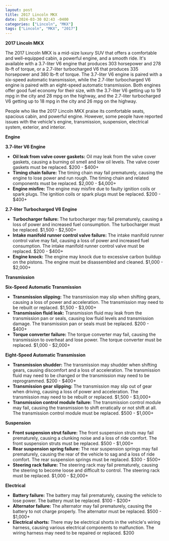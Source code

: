 ```yaml
---
layout: post
title: 2017 Lincoln MKX
date: 2024-03-30 02:43 -0400
categories: ["Lincoln", "MKX"]
tags: ["Lincoln", "MKX", "2017"]
---
```

**2017 Lincoln MKX**

The 2017 Lincoln MKX is a mid-size luxury SUV that offers a comfortable and well-equipped cabin, a powerful engine, and a smooth ride. It's available with a 3.7-liter V6 engine that produces 303 horsepower and 278 lb-ft of torque, or a 2.7-liter turbocharged V6 that produces 335 horsepower and 380 lb-ft of torque. The 3.7-liter V6 engine is paired with a six-speed automatic transmission, while the 2.7-liter turbocharged V6 engine is paired with an eight-speed automatic transmission. Both engines offer good fuel economy for their size, with the 3.7-liter V6 getting up to 19 mpg in the city and 28 mpg on the highway, and the 2.7-liter turbocharged V6 getting up to 18 mpg in the city and 26 mpg on the highway.

People who like the 2017 Lincoln MKX praise its comfortable seats, spacious cabin, and powerful engine. However, some people have reported issues with the vehicle's engine, transmission, suspension, electrical system, exterior, and interior.

**Engine**

**3.7-liter V6 Engine**
* **Oil leak from valve cover gaskets:** Oil may leak from the valve cover gaskets, causing a burning oil smell and low oil levels. The valve cover gaskets must be replaced. $200 - $400+
* **Timing chain failure:** The timing chain may fail prematurely, causing the engine to lose power and run rough. The timing chain and related components must be replaced. $2,000 - $4,000+
* **Engine misfire:** The engine may misfire due to faulty ignition coils or spark plugs. The ignition coils or spark plugs must be replaced. $200 - $400+

**2.7-liter Turbocharged V6 Engine**
* **Turbocharger failure:** The turbocharger may fail prematurely, causing a loss of power and increased fuel consumption. The turbocharger must be replaced. $1,500 - $2,500+
* **Intake manifold runner control valve failure:** The intake manifold runner control valve may fail, causing a loss of power and increased fuel consumption. The intake manifold runner control valve must be replaced. $200 - $400+
* **Engine knock:** The engine may knock due to excessive carbon buildup on the pistons. The engine must be disassembled and cleaned. $1,000 - $2,000+

**Transmission**

**Six-Speed Automatic Transmission**
* **Transmission slipping:** The transmission may slip when shifting gears, causing a loss of power and acceleration. The transmission may need to be rebuilt or replaced. $1,500 - $3,000+
* **Transmission fluid leak:** Transmission fluid may leak from the transmission pan or seals, causing low fluid levels and transmission damage. The transmission pan or seals must be replaced. $200 - $400+
* **Torque converter failure:** The torque converter may fail, causing the transmission to overheat and lose power. The torque converter must be replaced. $1,000 - $2,000+

**Eight-Speed Automatic Transmission**
* **Transmission shudder:** The transmission may shudder when shifting gears, causing discomfort and a loss of acceleration. The transmission fluid may need to be changed or the transmission may need to be reprogrammed. $200 - $400+
* **Transmission gear slipping:** The transmission may slip out of gear when driving, causing a loss of power and acceleration. The transmission may need to be rebuilt or replaced. $1,500 - $3,000+
* **Transmission control module failure:** The transmission control module may fail, causing the transmission to shift erratically or not shift at all. The transmission control module must be replaced. $500 - $1,000+

**Suspension**
* **Front suspension strut failure:** The front suspension struts may fail prematurely, causing a clunking noise and a loss of ride comfort. The front suspension struts must be replaced. $500 - $1,000+
* **Rear suspension spring failure:** The rear suspension springs may fail prematurely, causing the rear of the vehicle to sag and a loss of ride comfort. The rear suspension springs must be replaced. $300 - $500+
* **Steering rack failure:** The steering rack may fail prematurely, causing the steering to become loose and difficult to control. The steering rack must be replaced. $1,000 - $2,000+

**Electrical**
* **Battery failure:** The battery may fail prematurely, causing the vehicle to lose power. The battery must be replaced. $100 - $200+
* **Alternator failure:** The alternator may fail prematurely, causing the battery to not charge properly. The alternator must be replaced. $500 - $1,000+
* **Electrical shorts:** There may be electrical shorts in the vehicle's wiring harness, causing various electrical components to malfunction. The wiring harness may need to be repaired or replaced. $200
